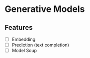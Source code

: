 # Generative Models

## Features

-   [ ] Embedding
-   [ ] Prediction (text completion)
-   [ ] Model Soup